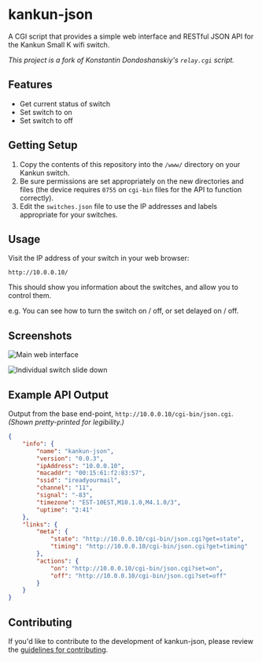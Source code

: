 # kankun-json

A CGI script that provides a simple web interface and RESTful JSON API for the Kankun Small K wifi switch.

_This project is a fork of Konstantin Dondoshanskiy's `relay.cgi` script._

## Features

* Get current status of switch
* Set switch to on
* Set switch to off

## Getting Setup

1. Copy the contents of this repository into the `/www/` directory on your Kankun switch.
2. Be sure permissions are set appropriately on the new directories and files (the device requires `0755` on `cgi-bin` files for the API to function correctly).
3. Edit the `switches.json` file to use the IP addresses and labels appropriate for your switches.

## Usage

Visit the IP address of your switch in your web browser:

`http://10.0.0.10/`

This should show you information about the switches, and allow you to control them.

e.g.
You can see how to turn the switch on / off, or set delayed on / off.

## Screenshots

![Main web interface](https://cldup.com/5D7vMF0lTd-1200x1200.png)

![Individual switch slide down](https://cldup.com/IWUIAjr2pJ-1200x1200.png)

## Example API Output

Output from the base end-point, `http://10.0.0.10/cgi-bin/json.cgi`. _(Shown pretty-printed for legibility.)_

```json
{
    "info": {
        "name": "kankun-json",
        "version": "0.0.3",
        "ipAddress": "10.0.0.10",
        "macaddr": "00:15:61:f2:83:57",
        "ssid": "ireadyourmail",
        "channel": "11",
        "signal": "-83",
        "timezone": "EST-10EST,M10.1.0,M4.1.0/3",
        "uptime": "2:41"
    },
    "links": {
        "meta": {
            "state": "http://10.0.0.10/cgi-bin/json.cgi?get=state",
            "timing": "http://10.0.0.10/cgi-bin/json.cgi?get=timing"
        },
        "actions": {
            "on": "http://10.0.0.10/cgi-bin/json.cgi?set=on",
            "off": "http://10.0.0.10/cgi-bin/json.cgi?set=off"
        }
    }
}
```

## Contributing

If you'd like to contribute to the development of kankun-json, please review the [guidelines for contributing](https://github.com/homedash/kankun-json/blob/master/CONTRIBUTING.md).
